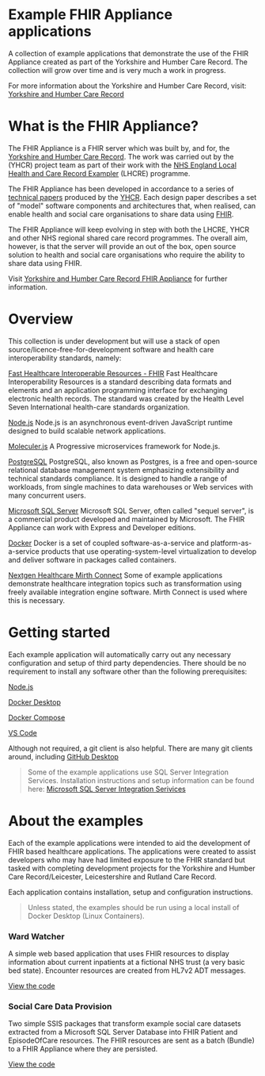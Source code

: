 # Example FHIR Appliance applications

A collection of example applications that demonstrate the use of the FHIR Appliance created as part of the Yorkshire and Humber Care Record. The collection will grow over time and is very much a work in progress.

For more information about the Yorkshire and Humber Care Record, visit: [Yorkshire and Humber Care Record](https://yhcr.org)  

# What is the FHIR Appliance?

The FHIR Appliance is a FHIR server which was built by, and for, the [Yorkshire and Humber Care Record](https://yhcr.org). The work was carried out by the (YHCR) project team as part of their work with the [NHS England Local Health and Care Record Exampler](https://www.england.nhs.uk/publication/local-health-and-care-record-exemplars/) (LHCRE) programme. 

The FHIR Appliance has been developed in accordance to a series of [technical papers](https://yhcr.org/downloads/) produced by the [YHCR](https://yhcr.org). Each design paper describes a set of "model" software components and architectures that, when realised, can enable health and social care organisations to share data using [FHIR](https://www.hl7.org/fhir/STU3/). 

The FHIR Appliance will keep evolving in step with both the LHCRE, YHCR and other NHS regional shared care record programmes. The overall aim, however, is that the server will provide an out of the box, open source solution to health and social care organisations who require the ability to share data using FHIR.

Visit [Yorkshire and Humber Care Record FHIR Appliance](https://github.com/yorkshire-and-humber-care-record/fhir-appliance) for further information.


# Overview

This collection is under development but will use a stack of open source/licence-free-for-development software and health care interoperability standards, namely:

[Fast Healthcare Interoperable Resources - FHIR](https://fhir.hl7.org.uk)
Fast Healthcare Interoperability Resources is a standard describing data formats and elements and an application programming interface for exchanging electronic health records. The standard was created by the Health Level Seven International health-care standards organization.

[Node.js](https://nodejs.org/en/)
Node.js is an asynchronous event-driven JavaScript runtime designed to build scalable network applications.

[Moleculer.js](https://moleculer.services)
A Progressive microservices framework for Node.js.

[PostgreSQL](https://www.postgresql.org)
PostgreSQL, also known as Postgres, is a free and open-source relational database management system emphasizing extensibility and technical standards compliance. It is designed to handle a range of workloads, from single machines to data warehouses or Web services with many concurrent users.

[Microsoft SQL Server](https://www.microsoft.com/en-gb/sql-server)
Microsoft SQL Server, often called "sequel server", is a commercial product developed and maintained by Microsoft. The FHIR Appliance can work with Express and Developer editions.

[Docker](https://www.docker.com)
Docker is a set of coupled software-as-a-service and platform-as-a-service products that use operating-system-level virtualization to develop and deliver software in packages called containers.

[Nextgen Healthcare Mirth Connect](https://github.com/nextgenhealthcare/connect)
Some of example applications demonstrate healthcare integration topics such as transformation using freely available integration engine software. Mirth Connect is used where this is necessary.

# Getting started

Each example application will automatically carry out any necessary configuration and setup of third party dependencies. There should be no requirement to install any software other than the following prerequisites:

[Node.js](https://nodejs.org/en/)

[Docker Desktop](https://www.docker.com/products/docker-desktop)

[Docker Compose](https://docs.docker.com/compose/install/)

[VS Code](https://code.visualstudio.com/)

Although not required, a git client is also helpful. There are many git clients around, including [GitHub Desktop](https://desktop.github.com/)

> Some of the example applications use SQL Server Integration Services. Installation instructions and setup information can be found here:
[Microsoft SQL Server Integration Serivices](https://docs.microsoft.com/en-us/sql/integration-services/install-windows/install-integration-services?view=sql-server-ver15)

# About the examples

Each of the example applications were intended to aid the development of FHIR based healthcare applications. The applications were created to assist developers who may have had limited exposure to the FHIR standard but tasked with completing development projects for the Yorkshire and Humber Care Record/Leicester, Leicestershire and Rutland Care Record.

Each application contains installation, setup and configuration instructions.

> Unless stated, the examples should be run using a local install of Docker Desktop (Linux Containers).

### Ward Watcher

A simple web based application that uses FHIR resources to display information about current inpatients at a fictional NHS trust (a very basic bed state). Encounter resources are created from HL7v2 ADT messages.

[View the code](https://github.com/synanetics/fhir-appliance-example-applications/tree/master/ward-watcher)

### Social Care Data Provision

Two simple SSIS packages that transform example social care datasets extracted from a Microsoft SQL Server Database into FHIR Patient and EpisodeOfCare resources. The FHIR resources are sent as a batch (Bundle) to a FHIR Appliance where they are persisted.

[View the code](https://github.com/synanetics/fhir-appliance-example-applications/tree/master/ward-watcher)
